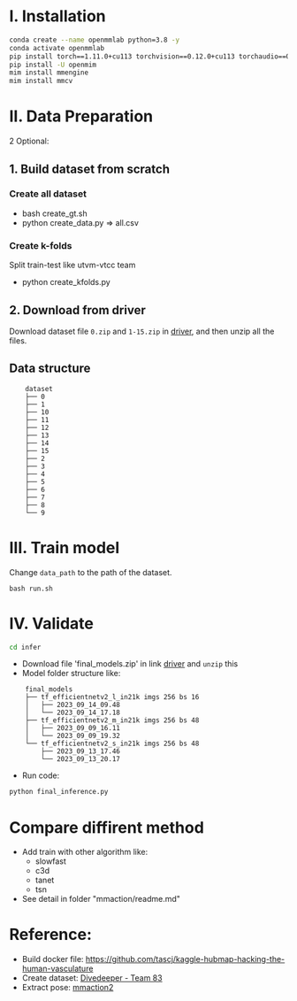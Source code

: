 # I. Installation

```bash
conda create --name openmmlab python=3.8 -y
conda activate openmmlab
pip install torch==1.11.0+cu113 torchvision==0.12.0+cu113 torchaudio==0.11.0 --extra-index-url https://download.pytorch.org/whl/cu113
pip install -U openmim
mim install mmengine
mim install mmcv
```

# II. Data Preparation
2 Optional:
## 1. Build dataset from scratch 
### Create all dataset 
- bash create_gt.sh
- python create_data.py
=> all.csv

### Create k-folds
Split train-test like utvm-vtcc team

- python create_kfolds.py


## 2. Download from driver
Download dataset file `0.zip` and `1-15.zip` in [driver](https://drive.google.com/drive/folders/1w-YFVOhUmVZw8c1JGVf7T5hz_RCoDhbs?usp=sharing), and then unzip all the files.

## Data structure
```text
    dataset
    ├── 0
    ├── 1
    ├── 10
    ├── 11
    ├── 12
    ├── 13
    ├── 14
    ├── 15
    ├── 2
    ├── 3
    ├── 4
    ├── 5
    ├── 6
    ├── 7
    ├── 8
    └── 9

```


# III. Train model
Change `data_path` to the path of the dataset.

```
bash run.sh

```

# IV. Validate 
```bash
cd infer
```
- Download file 'final_models.zip' in link [driver](https://drive.google.com/drive/folders/1w-YFVOhUmVZw8c1JGVf7T5hz_RCoDhbs) and `unzip` this
- Model folder structure like:
```text
    final_models
    ├── tf_efficientnetv2_l_in21k imgs 256 bs 16
    │   ├── 2023_09_14_09.48
    │   └── 2023_09_14_17.18
    ├── tf_efficientnetv2_m_in21k imgs 256 bs 48
    │   ├── 2023_09_09_16.11
    │   └── 2023_09_09_19.32
    └── tf_efficientnetv2_s_in21k imgs 256 bs 48
        ├── 2023_09_13_17.46
        └── 2023_09_13_20.17

```
- Run code: 
```bash 
python final_inference.py
```


# Compare diffirent method 
- Add train with other algorithm like:
  - slowfast
  - c3d
  - tanet 
  - tsn 
- See detail in folder "mmaction/readme.md"

  
# **Reference**: 
- Build docker file: https://github.com/tascj/kaggle-hubmap-hacking-the-human-vasculature
- Create dataset:  [Divedeeper - Team 83](https://github.com/vtccdivedeeper/2023AICityChallenge-Track3 )
- Extract pose: [mmaction2](https://github.com/open-mmlab/mmaction2)
